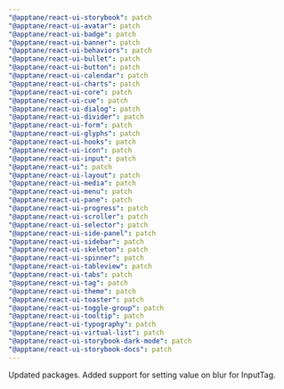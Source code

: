 ```yaml
---
"@apptane/react-ui-storybook": patch
"@apptane/react-ui-avatar": patch
"@apptane/react-ui-badge": patch
"@apptane/react-ui-banner": patch
"@apptane/react-ui-behaviors": patch
"@apptane/react-ui-bullet": patch
"@apptane/react-ui-button": patch
"@apptane/react-ui-calendar": patch
"@apptane/react-ui-charts": patch
"@apptane/react-ui-core": patch
"@apptane/react-ui-cue": patch
"@apptane/react-ui-dialog": patch
"@apptane/react-ui-divider": patch
"@apptane/react-ui-form": patch
"@apptane/react-ui-glyphs": patch
"@apptane/react-ui-hooks": patch
"@apptane/react-ui-icon": patch
"@apptane/react-ui-input": patch
"@apptane/react-ui": patch
"@apptane/react-ui-layout": patch
"@apptane/react-ui-media": patch
"@apptane/react-ui-menu": patch
"@apptane/react-ui-pane": patch
"@apptane/react-ui-progress": patch
"@apptane/react-ui-scroller": patch
"@apptane/react-ui-selector": patch
"@apptane/react-ui-side-panel": patch
"@apptane/react-ui-sidebar": patch
"@apptane/react-ui-skeleton": patch
"@apptane/react-ui-spinner": patch
"@apptane/react-ui-tableview": patch
"@apptane/react-ui-tabs": patch
"@apptane/react-ui-tag": patch
"@apptane/react-ui-theme": patch
"@apptane/react-ui-toaster": patch
"@apptane/react-ui-toggle-group": patch
"@apptane/react-ui-tooltip": patch
"@apptane/react-ui-typography": patch
"@apptane/react-ui-virtual-list": patch
"@apptane/react-ui-storybook-dark-mode": patch
"@apptane/react-ui-storybook-docs": patch
---
```


Updated packages. Added support for setting value on blur for InputTag.
